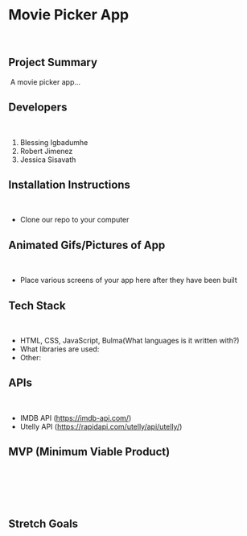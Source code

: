 # Movie Picker App
​
​
## Project Summary
​
A movie picker app...
​
## Developers
​
1. Blessing Igbadumhe
​
2. Robert Jimenez
​
3. Jessica Sisavath
​
## Installation Instructions
​
- Clone our repo to your computer
​
​
## Animated Gifs/Pictures of App
​
- Place various screens of your app here after they have been built
​
## Tech Stack
​
- HTML, CSS, JavaScript, Bulma(What languages is it written with?)
​
- What libraries are used: 
​
- Other: 
​
​
## APIs
​
- IMDB API (https://imdb-api.com/) 
- Utelly API (https://rapidapi.com/utelly/api/utelly/) 
​
## MVP (Minimum Viable Product)
​
- 
​
​
## Stretch Goals
​
-